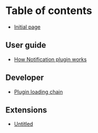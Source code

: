 # Table of contents

* [Initial page](README.md)

## User guide

* [How Notification plugin works](user-guide/untitled.md)

## Developer

* [Plugin loading chain](developer/untitled.md)

## Extensions

* [Untitled](extensions/untitled.md)


